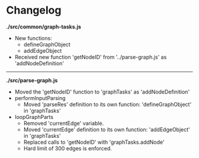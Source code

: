 # Changelog

**./src/common/graph-tasks.js**
* New functions:
	* defineGraphObject
	* addEdgeObject
* Received new function 'getNodeID' from '../parse-graph.js' as 'addNodeDefinition'

---

**./src/parse-graph.js**
* Moved the 'getNodeID' function to 'graphTasks' as 'addNodeDefinition'
* performInputParsing
	* Moved 'parseRes' definition to its own function: 'defineGraphObject' in 'graphTasks'
* loopGraphParts
	* Removed 'currentEdge' variable.
	* Moved 'currentEdge' definition to its own function: 'addEdgeObject' in 'graphTasks'
	* Replaced calls to 'getNodeID' with 'graphTasks.addNode'
	* Hard limit of 300 edges is enforced.